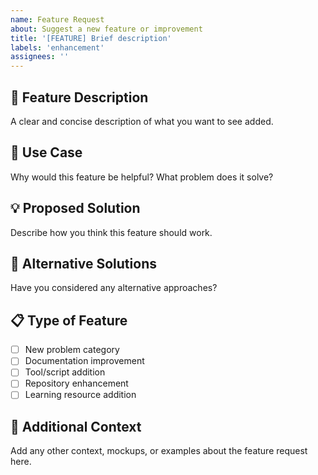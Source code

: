 ```yaml
---
name: Feature Request
about: Suggest a new feature or improvement
title: '[FEATURE] Brief description'
labels: 'enhancement'
assignees: ''
---
```


## 🚀 Feature Description
A clear and concise description of what you want to see added.

## 🎯 Use Case
Why would this feature be helpful? What problem does it solve?

## 💡 Proposed Solution
Describe how you think this feature should work.

## 🔄 Alternative Solutions
Have you considered any alternative approaches?

## 📋 Type of Feature
- [ ] New problem category
- [ ] Documentation improvement
- [ ] Tool/script addition
- [ ] Repository enhancement
- [ ] Learning resource addition

## 📝 Additional Context
Add any other context, mockups, or examples about the feature request here.
